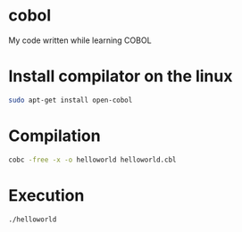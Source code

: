 # cobol
My code written while learning COBOL

# Install compilator on the linux
```bash
sudo apt-get install open-cobol
```

# Compilation
```bash
cobc -free -x -o helloworld helloworld.cbl
```

# Execution
```bash
./helloworld
```



